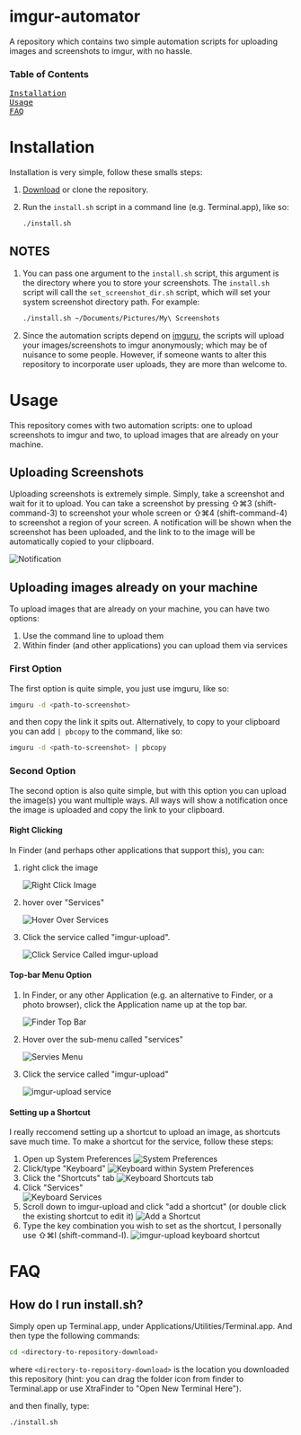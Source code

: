 # imgur-automator

A repository which contains two simple automation scripts
for uploading images and screenshots to imgur, with no hassle.

### Table of Contents

<pre>
<a href="#installation">Installation</a>
<a href="#usage">Usage</a>
<a href="#faq">FAQ</a>
</pre>

# Installation

Installation is very simple, follow these smalls steps:

1. [Download](http://github.com/miguelmartin75/imgur-automator/zipball/master/) or clone the repository.
2. Run the `install.sh` script in a command line (e.g. Terminal.app), like so:
    
    ```bash
    ./install.sh
    ```
    
## NOTES

1. You can pass one argument to the `install.sh` script, this argument is the directory where you 
   to store your screenshots. The `install.sh` script will call the `set_screenshot_dir.sh` script, 
   which will set your system screenshot directory path. For example:
    
   ```bash
   ./install.sh ~/Documents/Pictures/My\ Screenshots
   ```

2. Since the automation scripts depend on [imguru](https://github.com/FigBug/imguru),
   the scripts will upload your images/screenshots to imgur anonymously; which may be of nuisance to some people.
   However, if someone wants to alter this repository to incorporate user uploads, they are more than
   welcome to.

# Usage

This repository comes with two automation scripts: one to upload screenshots to imgur and two,
to upload images that are already on your machine.

## Uploading Screenshots

Uploading screenshots is extremely simple. Simply, take a screenshot and wait for it to upload.
You can take a screenshot by pressing ⇧⌘3 (shift-command-3) to screenshot your whole screen or 
⇧⌘4 (shift-command-4) to screenshot a region of your screen. A notification will be shown when 
the screenshot has been uploaded, and the link to to the image will be automatically copied to your clipboard.

![Notification](http://i.imgur.com/aAw32iB.png)

## Uploading images already on your machine

To upload images that are already on your machine, you can have two options:

1. Use the command line to upload them
2. Within finder (and other applications) you can upload them via services

### First Option

The first option is quite simple, you just use imguru, like so:

```bash
imguru -d <path-to-screenshot>
```

and then copy the link it spits out. Alternatively, to copy to your clipboard you can 
add `| pbcopy` to the command, like so:

```bash
imguru -d <path-to-screenshot> | pbcopy
```

### Second Option

The second option is also quite simple, but with this option
you can upload the image(s) you want multiple ways. All ways
will show a notification once the image is uploaded and copy
the link to your clipboard.


#### Right Clicking

In Finder (and perhaps other applications that support this), you can:

1. right click the image

   ![Right Click Image](http://i.imgur.com/WLxxAZI.png)

2. hover over "Services"

   ![Hover Over Services](http://i.imgur.com/dZVs4Ll.png)

3. Click the service called "imgur-upload". 

   ![Click Service Called imgur-upload](http://i.imgur.com/guI3mQr.png)   

#### Top-bar Menu Option

1. In Finder, or any other Application (e.g. an alternative to Finder, or a photo browser),
click the Application name up at the top bar.

    ![Finder Top Bar](http://i.imgur.com/MLaQzsb.png)   


2. Hover over the sub-menu called "services"

    ![Servies Menu](http://i.imgur.com/R61KhBw.png)  
    

3. Click the service called "imgur-upload"

    ![imgur-upload service](http://i.imgur.com/PSLKhab.png)

#### Setting up a Shortcut

I really reccomend setting up a shortcut to upload an image, as shortcuts save much time. To
make a shortcut for the service, follow these steps:

1. Open up System Preferences
    ![System Preferences](http://i.imgur.com/GqUpvlt.png)  
2. Click/type "Keyboard"
    ![Keyboard within System Preferences](http://i.imgur.com/MxBwbHA.png)  
3. Click the "Shortcuts" tab
    ![Keyboard Shortcuts tab](http://i.imgur.com/EDFld53.png)  
4. Click "Services"    
    ![Keyboard Services](http://i.imgur.com/KmWH4NM.png)  
5. Scroll down to imgur-upload and click "add a shortcut" (or double click the existing shortcut to edit it)
    ![Add a Shortcut](http://i.imgur.com/0DGG6VS.png)  
6. Type the key combination you wish to set as the shortcut, I personally use ⇧⌘I (shift-command-I).
    ![imgur-upload keyboard shortcut](http://i.imgur.com/smgDFBO.png) 

# FAQ

## How do I run install.sh?

Simply open up Terminal.app, under Applications/Utilities/Terminal.app. And then type the following commands:

```bash
cd <directory-to-repository-download>
```

where `<directory-to-repository-download>` is the location you downloaded this repository (hint: you can drag the folder icon from finder to Terminal.app or use XtraFinder to "Open New Terminal Here").

and then finally, type:

```bash
./install.sh
```
